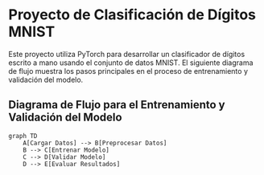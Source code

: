 # Proyecto de Clasificación de Dígitos MNIST

Este proyecto utiliza PyTorch para desarrollar un clasificador de dígitos escrito a mano usando el conjunto de datos MNIST. El siguiente diagrama de flujo muestra los pasos principales en el proceso de entrenamiento y validación del modelo.

## Diagrama de Flujo para el Entrenamiento y Validación del Modelo

```mermaid
graph TD
    A[Cargar Datos] --> B[Preprocesar Datos]
    B --> C[Entrenar Modelo]
    C --> D[Validar Modelo]
    D --> E[Evaluar Resultados]
